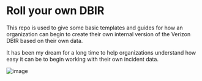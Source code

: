 # Roll your own DBIR

This repo is used to give some basic templates and guides for how an organization can begin to create their own internal version of the Verizon DBIR based on their own data.

It has been my dream for a long time to help organizations understand how easy it can be to begin working with their own incident data.

![image](https://user-images.githubusercontent.com/46198611/170579161-dd7f723d-54d3-4231-9baa-ebbfaae44db7.png)
